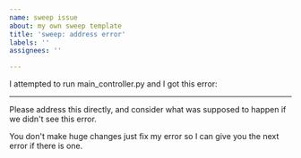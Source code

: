 ```yaml
---
name: sweep issue
about: my own sweep template
title: 'sweep: address error'
labels: ''
assignees: ''

---
```


I attempted to run main_controller.py and I got this error:


---

Please address this directly, and consider what was supposed to happen if we didn't see this error.

You don't make huge changes just fix my error so I can give you the next error if there is one.
